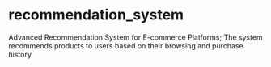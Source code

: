 # recommendation_system
Advanced Recommendation System for E-commerce Platforms; The system recommends products to users based on their browsing and purchase history
